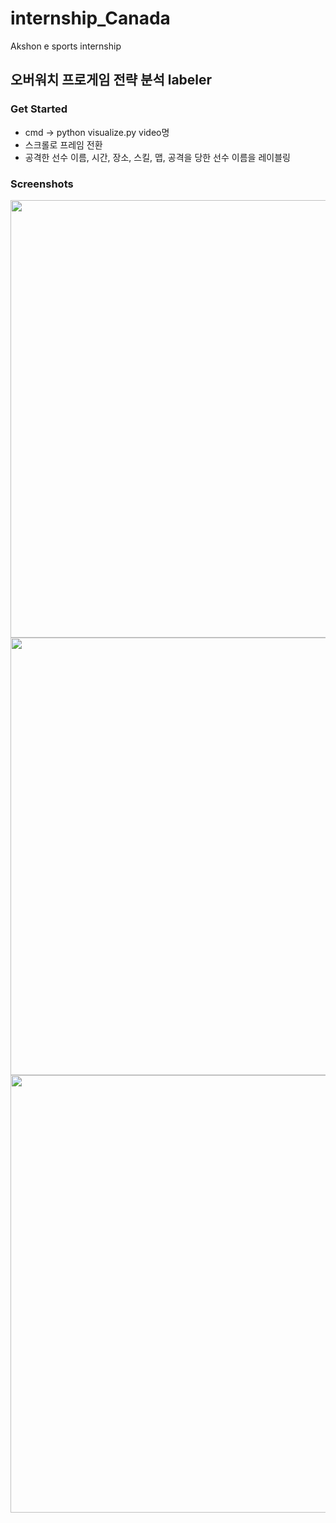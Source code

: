 # internship_Canada
Akshon e sports internship 

## 오버워치 프로게임 전략 분석 labeler

### Get Started
- cmd -> python visualize.py video명
- 스크롤로 프레임 전환
- 공격한 선수 이름, 시간, 장소, 스킬, 맵, 공격을 당한 선수 이름을 레이블링

### Screenshots
<div>

<img width="700" src="https://user-images.githubusercontent.com/40975942/76047534-56947080-5fa6-11ea-97ae-d47036d09061.PNG"><br>
<img width="700" src="https://user-images.githubusercontent.com/40975942/76047537-5b592480-5fa6-11ea-96b2-73c116c75d43.PNG"><br>
<img width="700" src="https://user-images.githubusercontent.com/40975942/76047538-5c8a5180-5fa6-11ea-9307-e6ebca2a08a4.PNG">

</div>
